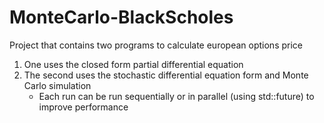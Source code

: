 # MonteCarlo-BlackScholes

Project that contains two programs to calculate european options price
1. One uses the closed form partial differential equation
2. The second uses the stochastic differential equation form and Monte Carlo simulation
    * Each run can be run sequentially or in parallel (using std::future) to improve performance
